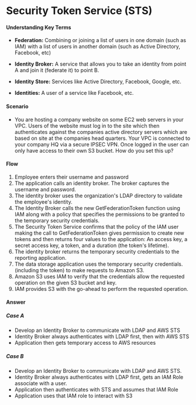 # Security Token Service (STS)

#### Understanding Key Terms

- **Federation:** Combining or joining a list of users in one domain (such as IAM) with a list
  of users in another domain (such as Active Directory, Facebook, etc)

- **Identity Broker:** A service that allows you to take an identity from point
  A and join it (federate it) to point B.

- **Identity Store:** Services like Active Directory, Facebook, Google, etc.

- **Identities:** A user of a service like Facebook, etc.

#### Scenario

- You are hosting a company website on some EC2 web servers in your VPC. Users
  of the website must log in to the site which then authenticates against the
  companies active directory servers which are based on site at the companies
  head quarters. Your VPC is connected to your company HQ via a secure IPSEC
  VPN. Once logged in the user can only have access to their own S3 bucket. How
  do you set this up?

#### Flow

1) Employee enters their username and password
2) The application calls an identity broker. The broker captures the username and password.
3) The identity broker uses the organization's LDAP directory to validate the employee's identity.
4) The Identity Broker calls the new GetFederationToken function using IAM along
  with a policy that specifies the permissions to be granted to the temporary
  security credentials.
5) The Security Token Service confirms that the policy of the IAM user making the
  call to GetFederationToken gives permission to create new tokens and then
  returns four values to the application: An access key, a secret access key,
  a token, and a duration (the token's lifetime).
6) The identity broker returns the temporary security credentials to the reporting application.
7) The data storage application uses the temporary security credentials.
(including the token) to make requests to Amazon S3.
8) Amazon S3 uses IAM to verify that the credentials allow the requested
operation on the given S3 bucket and key.
9) IAM provides S3 with the go-ahead to perform the requested operation.

#### Answer

##### Case A

- Develop an Identity Broker to communicate with LDAP and AWS STS
- Identity Broker always authenticates with LDAP first, then with AWS STS
- Application then gets temporary access to AWS resources

##### Case B

- Develop an Identity Broker to communicate with LDAP and AWS STS.
- Identity Broker always authenticates with LDAP first, gets an IAM Role
  associate with a user.
- Application then authenticates with STS and assumes that IAM Role
- Application uses that IAM role to interact with S3

